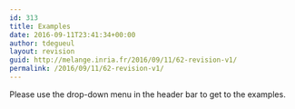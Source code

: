 ```yaml
---
id: 313
title: Examples
date: 2016-09-11T23:41:34+00:00
author: tdegueul
layout: revision
guid: http://melange.inria.fr/2016/09/11/62-revision-v1/
permalink: /2016/09/11/62-revision-v1/
---
```

Please use the drop-down menu in the header bar to get to the examples.